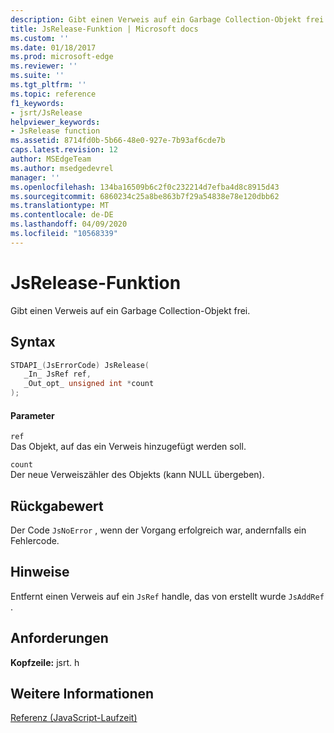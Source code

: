 ```yaml
---
description: Gibt einen Verweis auf ein Garbage Collection-Objekt frei.
title: JsRelease-Funktion | Microsoft docs
ms.custom: ''
ms.date: 01/18/2017
ms.prod: microsoft-edge
ms.reviewer: ''
ms.suite: ''
ms.tgt_pltfrm: ''
ms.topic: reference
f1_keywords:
- jsrt/JsRelease
helpviewer_keywords:
- JsRelease function
ms.assetid: 8714fd0b-5b66-48e0-927e-7b93af6cde7b
caps.latest.revision: 12
author: MSEdgeTeam
ms.author: msedgedevrel
manager: ''
ms.openlocfilehash: 134ba16509b6c2f0c232214d7efba4d8c8915d43
ms.sourcegitcommit: 6860234c25a8be863b7f29a54838e78e120dbb62
ms.translationtype: MT
ms.contentlocale: de-DE
ms.lasthandoff: 04/09/2020
ms.locfileid: "10568339"
---
```

# JsRelease-Funktion
Gibt einen Verweis auf ein Garbage Collection-Objekt frei.  
  
## Syntax  
  
```cpp  
STDAPI_(JsErrorCode) JsRelease(  
   _In_ JsRef ref,  
   _Out_opt_ unsigned int *count  
);  
```  
  
#### Parameter  
 `ref`  
 Das Objekt, auf das ein Verweis hinzugefügt werden soll.  
  
 `count`  
 Der neue Verweiszähler des Objekts (kann NULL übergeben).  
  
## Rückgabewert  
 Der Code `JsNoError` , wenn der Vorgang erfolgreich war, andernfalls ein Fehlercode.  
  
## Hinweise  
 Entfernt einen Verweis auf ein `JsRef` handle, das von erstellt wurde `JsAddRef` .  
  
## Anforderungen  
 **Kopfzeile:** jsrt. h  
  
## Weitere Informationen  
 [Referenz (JavaScript-Laufzeit)](../chakra-hosting/reference-javascript-runtime.md)